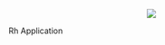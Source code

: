 <p align="center"><img src="https://laravel.com/assets/img/components/logo-laravel.svg"></p>
Rh Application
